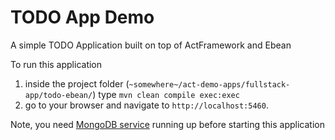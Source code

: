 TODO App Demo
==============

A simple TODO Application built on top of ActFramework and Ebean

To run this application 

1. inside the project folder (`~somewhere~/act-demo-apps/fullstack-app/todo-ebean/`) type `mvn clean compile exec:exec`
2. go to your browser and navigate to `http://localhost:5460`.

Note, you need [MongoDB service](http://mongodb.org) running up before starting this application
